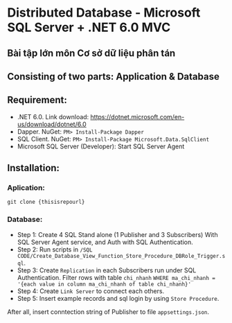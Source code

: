 # Distributed Database - Microsoft SQL Server + .NET 6.0 MVC
## Bài tập lớn môn Cơ sở dữ liệu phân tán

## Consisting of two parts: Application & Database

## Requirement:
* .NET 6.0. Link download: https://dotnet.microsoft.com/en-us/download/dotnet/6.0
* Dapper. NuGet: ```PM> Install-Package Dapper```
* SQL Client. NuGet: ```PM> Install-Package Microsoft.Data.SqlClient```
* Microsoft SQL Server (Developer): Start SQL Server Agent
        
## Installation:

### Aplication:
```git clone {thisisrepourl}```
### Database:
* Step 1: Create 4 SQL Stand alone (1 Publisher and 3 Subscribers) With SQL Server Agent service, and Auth with SQL Authentication.
* Step 2: Run scripts in ```/SQL CODE/Create_Database_View_Function_Store_Procedure_DBRole_Trigger.sql```.
* Step 3: Create ```Replication``` in each Subscribers run under SQL Authentication. Filter rows with table `chi_nhanh` `WHERE ma_chi_nhanh = '{each value in column ma_chi_nhanh of table chi_nhanh}'`
* Step 4: Create `Link Server` to connect each others.
* Step 5: Insert example records and sql login by using `Store Procedure`.

After all, insert conntection string of Publisher to file `appsettings.json`.
